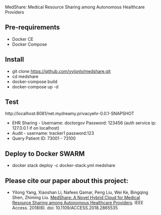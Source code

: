 MedShare: Medical Resource Sharing among Autonomous Healthcare Providers

## Pre-requirements
* Docker CE
* Docker Compose

## Install
* git clone https://github.com/yylonly/medshare.git
* cd medshare
* docker-compose build
* docker-compose up -d

## Test
http://localhost:8081/net.mydreamy.privacyehr-0.0.1-SNAPSHOT
* EHR Sharing - Username: doctorgov Password: 123456 (auth service ip: 127.0.0.1 if on localhost)
* Audit - username: tracker1 password:123
* Query Patient ID: 73001 - 73100

## Deploy to Docker SWARM
* docker stack deploy -c docker-stack.yml medshare 

## Please cite our paper about this project:

* Yilong Yang, Xiaoshan Li, Nafees Qamar, Peng Liu, Wei Ke, Bingqing Shen, Zhiming Liu. [MedShare: A Novel Hybrid Cloud for Medical Resource Sharing among Autonomous Healthcare Providers](https://www.researchgate.net/publication/327027574_MedShare_A_Novel_Hybrid_Cloud_for_Medical_Resource_Sharing_among_Autonomous_Healthcare_Providers). IEEE Access. 2018(6). doi: 10.1109/ACCESS.2018.2865535
